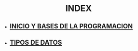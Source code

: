 # <p style="text-align: center;">INDEX</p>

+ ## [INICIO Y BASES DE LA PROGRAMACION](/README.md)

+ ## [TIPOS DE DATOS](/tipos_de_datos/README.md)

